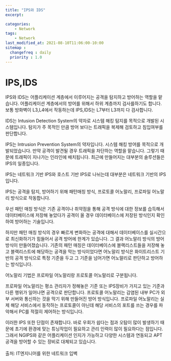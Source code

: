 ```yaml
---
title: "IPS와 IDS"
excerpt: 

categories:
    - Network
tags:
    - Network
last_modified_at: 2021-08-10T11:06:00-10:00
sitemap :
  changefreq : daily
  priority : 1.0
--- 
```

# IPS,IDS
IPS와 IDS는 어플리케이션 계층에서 이루어지는 공격을 탐지하고 방어하는 역할을 맡습니다. 어플리케이션 계층에서의 방어를 위해서 하위 계층까지 검사를하기도 합니다. 보통 방화벽이 L3,L4에서 작동하는데 IPS,IDS는 L7부터 L3까지 다 검사합니다. 

IDS는 Intusion Detection System의 약자로 시스템 해킹 탐지를 목적으로 개발된 시스템입니다. 탐지가 주 목적인 만큼 방어 보다는 트래픽을 복제해 검토하고 침입여부를 판단합니다.

IPS는 Intrusion Prevention System의 약자입니다. 시스템 해킹 방어를 목적으로 개발되었습니다. 만약 공격이 발견될 경우 트래픽을 차단하는 역할을 맡습니다. 그렇기 때문에 트래픽이 지나가는 인라인에 배치됩니다. 최근에 만들어지는 대부분의 솔루션들은 IPS의 일종입니다.

IPS는 네트워크 기반 IPS와 호스트 기반 IPS로 나뉘는데 대부분은 네트워크 기반의 IPS입니다. 

IPS는 공격을 탐지, 방어하기 위해 패턴매칭 방식, 프로토콜 어노말리, 프로파일 어노말리 방식으로 작동합니다.

우선 패턴 매칭 방식은 기존 공격이나 취약점을 통해 공격 방식에 대한 정보를 습득해서 데이터베이스에 저장해 놓았다가 공격이 올 경우 데이터베이스에 저장된 방식인지 확인하여 방어하는 기술입니다.

하지만 패턴 매칭 방식의 경우 빠르게 변화하는 공격에 대해서 데이터베이스를 실시간으로 최신화하기가 힘들어서 공격 방어에 한계가 있습니다. 그 결과 어노말리 방식의 방어 방식이 만들어졌습니다. 기존의 패턴 매칭은 데이터베이스에 블랙리스트들을 저장해 놓고 블랙리스트에 해당하는 공격을 막는 방식이었다면 어노말리 방식은 화이트리스트 기반의 공격 방식으로 특정 기준을 두고 그 기준을 넘어가면 어노말리로 판단하고 방어하는 방식입니다.

어노말리 기법은 프로파일 어노말리랑 프로토콜 어노말리로 구분됩니다.

프로파일 어노말리는 평소 관리자가 정해놓은 기준 또는 IPS장비가 가지고 있는 기준과 다른 행위가 일어나면 공격으로 판단합니다. 프로토콜 어노말리는 감염된 내부 PC가 외부 서버와 통신하는 것을 막기 위해 만들어진 방어 방식입니다. 프로파일 어노말리는 실제 해당 서비스에서 동작하는 프로토콜이 아닌데 해당 서비스의 포트를 쓰는 경우를 파악해서 PC를 적절히 제어하는 방식입니다.

이러한 IPS 또한 단점이 존재합니다. 바로 우회가 쉽다는 점과 오탐이 많이 발생하기 때문에 초기에 환경에 맞는 튜닝작업이 필요하고 관리 인력이 많이 필요하다는 점입니다. 그래서 NGIPS와 같은 어플리케이션 인지가 가능하고 다양한 시스템과 연동되고 APT공격을 방어할 수 있는 장비로 대체되고 있습니다.
<br>
<br>
출처: IT엔지니어를 위한 네트워크 입벽